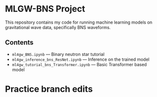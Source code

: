 # MLGW-BNS Project

This repository contains my code for running machine learning models on gravitational wave data, specifically BNS waveforms.

## Contents
- `ml4gw_BNS.ipynb` — Binary neutron star tutorial
- `ml4gw_inference_bns_ResNet.ipynb` — Inference on the trained model
- `ml4gw_tutorial_bns_Transformer.ipynb` — Basic Transformer based model
# Practice branch edits
